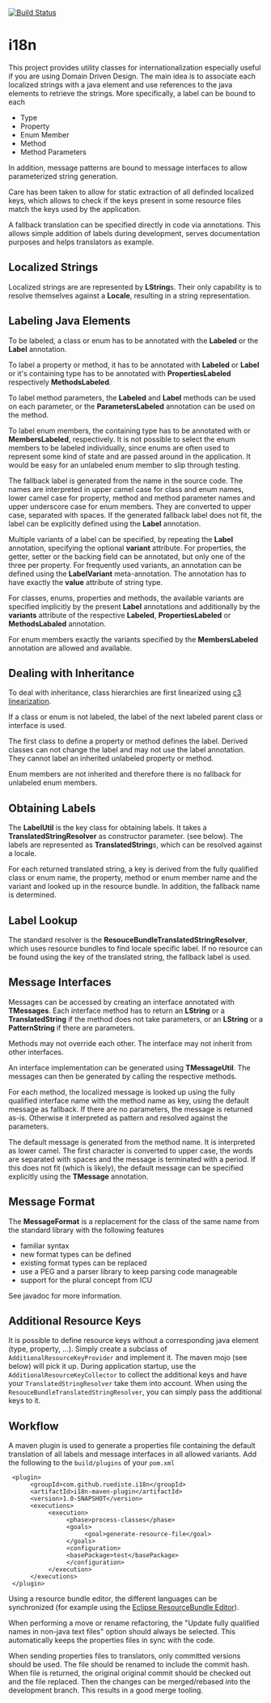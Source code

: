 [![Build Status](https://travis-ci.org/ruediste/i18n.svg?branch=master)](https://travis-ci.org/ruediste/i18n)

# i18n

This project provides utility classes for internationalization especially useful if you are using Domain Driven Design. The main idea is to associate each localized strings with a java element and use references to the java elements to retrieve the strings. More specifically, a label can be bound to each

* Type
* Property
* Enum Member
* Method
* Method Parameters

In addition, message patterns are bound to message interfaces to allow parameterized string generation.

Care has been taken to allow for static extraction of all definded localized keys, which allows to check if the keys present in some resource files match the keys used by the application.

A fallback translation can be specified directly in code via annotations. This allows simple addition of labels during development, serves documentation purposes and helps translators as example.

## Localized Strings
Localized strings are are represented by **LString**s. Their only capability is to resolve themselves against a **Locale**, resulting in a string representation.

## Labeling Java Elements
To be labeled, a class or enum has to be annotated with the **Labeled** or the **Label** annotation. 

To label a property or method, it has to be annotated with **Labeled** or **Label** or it's containing type has to be annotated with **PropertiesLabeled** respectively **MethodsLabeled**.

To label method parameters, the **Labeled** and **Label** methods can be used on each 
parameter, or the **ParametersLabeled** annotation can be used on the method.  

To label enum members, the containing type has to be annotated with or **MembersLabeled**, respectively. It is not possible to select the enum members to be labeled individually, since enums are often used to represent some kind of state and are passed around in the application. It would be easy for an unlabeled enum member to slip through testing. 

The fallback label is generated from the name in the source code. The names are interpreted in upper camel case for class and enum names, lower camel case for property, method and method parameter names and upper underscore case for enum members. They are converted to upper case, separated with spaces. If the generated fallback label does not fit, the label can be explicitly defined using the **Label** annotation. 

Multiple variants of a label can be specified, by repeating the **Label** annotation, specifying the optional **variant** attribute. For properties, the getter, setter or the backing field can be annotated, but only one of the three per property. For frequently used variants, an annotation can be defined using the **LabelVariant** meta-annotation. The annotation has to have exactly the **value** attribute of string type.

For classes, enums, properties and methods, the available variants are specified implicitly by the present **Label** annotations and additionally by the **variants** attribute of the respective **Labeled**, **PropertiesLabeled** or **MethodsLabaled** annotation.

For enum members exactly the variants specified by the **MembersLabeled** annotation are allowed and available.

## Dealing with Inheritance
To deal with inheritance, class hierarchies are first linearized using [c3 linearization](https://github.com/ruediste/c3java).

If a class or enum is not labeled, the label of the next labeled parent class or interface is used.

The first class to define a property or method defines the label. Derived classes can not change the label and may not use the label annotation. They cannot label an inherited unlabeled property or method.

Enum members are not inherited and therefore there is no fallback for unlabeled enum members.

## Obtaining Labels
The **LabelUtil** is the key class for obtaining labels. It takes a **TranslatedStringResolver** as constructor parameter. (see below). The labels are represented as **TranslatedString**s, which can be resolved against a locale.

For each returned translated string, a key is derived from the fully qualified class or enum name, the property, method or enum member name and the variant and looked up in the resource bundle. In addition, the fallback name is determined.

## Label Lookup
The standard resolver is the **ResouceBundleTranslatedStringResolver**, which uses resource bundles to find locale specific label. If no resource can be found using the key of the translated string, the fallback label is used.

## Message Interfaces
Messages can be accessed by creating an interface annotated with **TMessages**. Each interface method has to return an **LString** or a **TranslatedString** if the method does not take parameters, or an **LString** or a **PatternString** if there are parameters.

Methods may not override each other. The interface may not inherit from other interfaces.

An interface implementation can be generated using **TMessageUtil**. The messages can then be generated by calling the respective methods.

For each method, the localized message is looked up using the fully qualified interface name with the method name as key, using the default message as fallback. If there are no parameters, the message is returned as-is. Otherwise it interpreted as pattern and resolved against the parameters.

The default message is generated from the method name. It is interpreted as lower camel. The first character is converted to upper case, the words are separated with spaces and the message is terminated with a period. If this does not fit (which is likely), the default message can be specified explicitly using the **TMessage** annotation.


## Message Format
The **MessageFormat** is a replacement for the class of the same name from the standard library with the following features

* familiar syntax
* new format types can be defined
* existing format types can be replaced
* use a PEG and a parser library to keep parsing code manageable
* support for the plural concept from ICU

See javadoc for more information.

## Additional Resource Keys
It is possible to define resource keys without a corresponding java element (type, property, ...). Simply create a subclass of `AdditionalResourceKeyProvider` and implement it. The maven mojo (see below) will pick it up. During application startup, use the `AdditionalResourceKeyCollector` to collect the additional keys and 
have your `TranslatedStringResolver` take them into account. When using the `ResouceBundleTranslatedStringResolver`, you can simply pass the additional keys to it.

## Workflow
A maven plugin is used to generate a properties file containing the default translation of all labels and message interfaces in all allowed variants. Add the following to the `build/plugins` of your `pom.xml`

     <plugin>
          <groupId>com.github.ruediste.i18n</groupId>
          <artifactId>i18n-maven-plugin</artifactId>
          <version>1.0-SNAPSHOT</version>
          <executions>
               <execution>
                    <phase>process-classes</phase>
                    <goals>
                         <goal>generate-resource-file</goal>
                    </goals>
                    <configuration>
                    <basePackage>test</basePackage>
                    </configuration>
               </execution>
          </executions>
     </plugin> 

Using a resource bundle editor, the different languages can be synchronized (for example using the [Eclipse ResourceBundle Editor](http://essiembre.github.io/eclipse-rbe)). 

When performing a move or rename refactoring, the "Update fully qualified names in non-java text files" option should always be selected. This automatically keeps the properties files in sync with the code.

When sending properties files to translators, only committed versions should be used. The file should be renamed to include the commit hash. When file is returned, the original original commit should be checked out and the file replaced. Then the changes can be merged/rebased into the development branch. This results in a good merge tooling.


